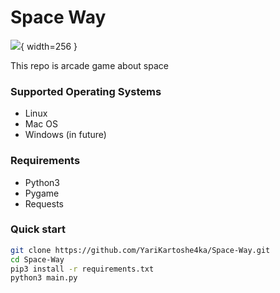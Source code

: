 # Space Way
![](https://raw.githubusercontent.com/YariKartoshe4ka/Space-Way/master/icon.ico){ width=256 }

This repo is arcade game about space

### Supported Operating Systems
- Linux
- Mac OS
- Windows (in future)

### Requirements
- Python3
- Pygame
- Requests

### Quick start
```bash
git clone https://github.com/YariKartoshe4ka/Space-Way.git
cd Space-Way
pip3 install -r requirements.txt
python3 main.py
```